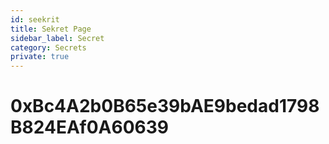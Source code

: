 ```yaml
---
id: seekrit
title: Sekret Page
sidebar_label: Secret
category: Secrets
private: true
---
```


# 0xBc4A2b0B65e39bAE9bedad1798B824EAf0A60639
